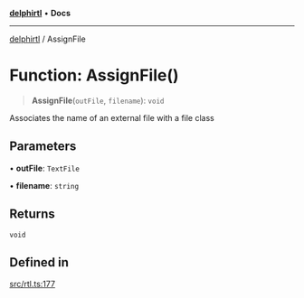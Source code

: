 [**delphirtl**](../README.md) • **Docs**

***

[delphirtl](../globals.md) / AssignFile

# Function: AssignFile()

> **AssignFile**(`outFile`, `filename`): `void`

Associates the name of an external file with a file class

## Parameters

• **outFile**: `TextFile`

• **filename**: `string`

## Returns

`void`

## Defined in

[src/rtl.ts:177](https://github.com/chuacw/delphirtl/blob/fec3f5d663dd7c36654525a8693564dece7e3b0d/src/rtl.ts#L177)
